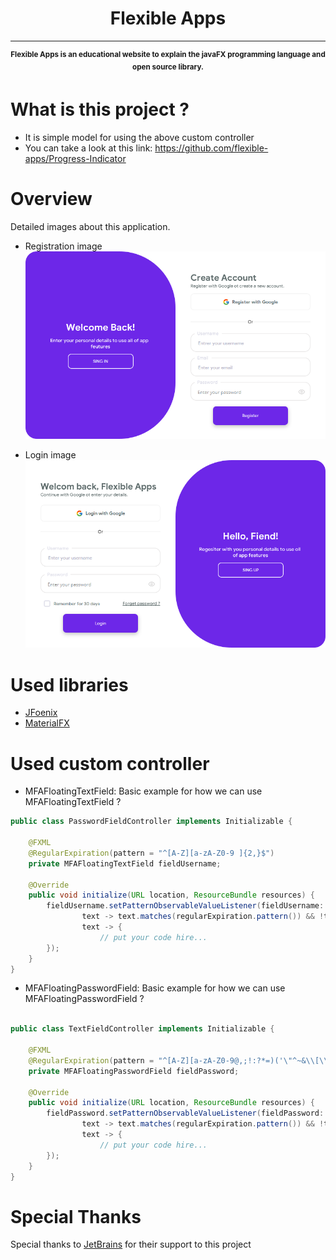 <h1 align="center">
    Flexible Apps
</h1>

___

<p align="center">
<sup>
<b>Flexible Apps is an educational website to explain the javaFX programming language and open source library.</b>
</sup>
</p>

# What is this project ?

* It is simple model for using the above custom controller
* You can take a look at this link: https://github.com/flexible-apps/Progress-Indicator

# Overview

Detailed images about this application.

* Registration image
    ![Registration.png](src%2Fcom%2Fflexible%2Fresource%2Fpic%2Fexamples%2FRegistration.png)

* Login image
    ![Login.png](src%2Fcom%2Fflexible%2Fresource%2Fpic%2Fexamples%2FLogin.png)

# Used libraries

* [JFoenix](https://github.com/sshahine/JFoenix)
* [MaterialFX](https://github.com/palexdev/MaterialFX)

# Used custom controller

* MFAFloatingTextField: Basic example for how we can use MFAFloatingTextField ?

``` Java
public class PasswordFieldController implements Initializable {

    @FXML
    @RegularExpiration(pattern = "^[A-Z][a-zA-Z0-9 ]{2,}$")
    private MFAFloatingTextField fieldUsername;
    
    @Override
    public void initialize(URL location, ResourceBundle resources) {
        fieldUsername.setPatternObservableValueListener(fieldUsername::textProperty,
                text -> text.matches(regularExpiration.pattern()) && !text.isEmpty(),
                text -> {
                    // put your code hire...
        });
    }
}

```

* MFAFloatingPasswordField: Basic example for how we can use MFAFloatingPasswordField ?

``` Java

public class TextFieldController implements Initializable {

    @FXML
    @RegularExpiration(pattern = "^[A-Z][a-zA-Z0-9@,;!:?*=)('\"^~&\\[\\]\\\\/ ]{7,}")
    private MFAFloatingPasswordField fieldPassword;
    
    @Override
    public void initialize(URL location, ResourceBundle resources) {
        fieldPassword.setPatternObservableValueListener(fieldPassword::textProperty,
                text -> text.matches(regularExpiration.pattern()) && !text.isEmpty(),
                text -> {
                    // put your code hire...
        });
    }
}
```

# Special Thanks

Special thanks to <a href="https://www.jetbrains.com">JetBrains</a> for their support to this project